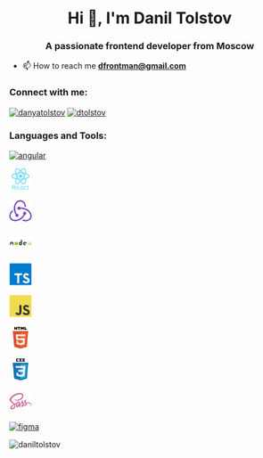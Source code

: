 <h1 align="center">Hi 👋, I'm Danil Tolstov</h1>
<h3 align="center">A passionate frontend developer from Moscow</h3>

- 📫 How to reach me **dfrontman@gmail.com**

<h3 align="left">Connect with me:</h3>
<p align="left">
  <a href="https://instagram.com/danyatolstov" target="blank"><img align="center"
                                                                   src="https://raw.githubusercontent.com/rahuldkjain/github-profile-readme-generator/master/src/images/icons/Social/instagram.svg"
                                                                   alt="danyatolstov" height="30" width="40"/></a>
  <a href="https://t.me/dtolstov" target="blank"><img align="center"
                                                      src="https://upload.wikimedia.org/wikipedia/commons/8/83/Telegram_2019_Logo.svg"
                                                      alt="dtolstov" height="30" width="40"></a>
</p>

<h3 align="left">Languages and Tools:</h3>
<p align="left">
  <a href="https://angular.io" target="_blank" rel="noreferrer"> <img
  src="https://angular.io/assets/images/logos/angular/angular.svg" alt="angular" width="40" height="40"/></a>

  <a href="https://reactjs.org/" target="_blank" rel="noreferrer"> <img
    src="https://raw.githubusercontent.com/devicons/devicon/master/icons/react/react-original-wordmark.svg" alt="react"
    width="40" height="40"/></a>

  <a href="https://redux.js.org" target="_blank" rel="noreferrer"> <img
    src="https://raw.githubusercontent.com/devicons/devicon/master/icons/redux/redux-original.svg" alt="redux" width="40"
    height="40"/></a>

  <a href="https://nodejs.org" target="_blank" rel="noreferrer"> <img
    src="https://raw.githubusercontent.com/devicons/devicon/master/icons/nodejs/nodejs-original-wordmark.svg" alt="nodejs"
    width="40" height="40"/> </a>

  <a href="https://www.typescriptlang.org/" target="_blank" rel="noreferrer"> <img
    src="https://raw.githubusercontent.com/devicons/devicon/master/icons/typescript/typescript-original.svg"
    alt="typescript" width="40" height="40"/></a>

  <a href="https://developer.mozilla.org/en-US/docs/Web/JavaScript" target="_blank" rel="noreferrer"> <img
    src="https://raw.githubusercontent.com/devicons/devicon/master/icons/javascript/javascript-original.svg"
    alt="javascript" width="40" height="40"/></a>

  <a href="https://www.w3.org/html/" target="_blank" rel="noreferrer"> <img
    src="https://raw.githubusercontent.com/devicons/devicon/master/icons/html5/html5-original-wordmark.svg" alt="html5"
    width="40" height="40"/></a>

  <a href="https://www.w3schools.com/css/" target="_blank" rel="noreferrer"> <img
  src="https://raw.githubusercontent.com/devicons/devicon/master/icons/css3/css3-original-wordmark.svg" alt="css3"
  width="40" height="40"/></a>

  <a href="https://sass-lang.com" target="_blank" rel="noreferrer"> <img
    src="https://raw.githubusercontent.com/devicons/devicon/master/icons/sass/sass-original.svg" alt="sass" width="40"
    height="40"/></a>

  <a href="https://www.figma.com/" target="_blank" rel="noreferrer"> <img src="https://www.vectorlogo.zone/logos/figma/figma-icon.svg" alt="figma" width="40" height="40"/> </a>
<p>
  
  
  <img align="center"
        src="https://github-readme-stats.vercel.app/api/top-langs?username=daniltolstov&show_icons=true&locale=en&layout=compact"
        alt="daniltolstov"/></p>
